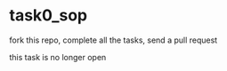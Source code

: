 # task0_sop

fork this repo, complete all the tasks, send a pull request

this task is no longer open
